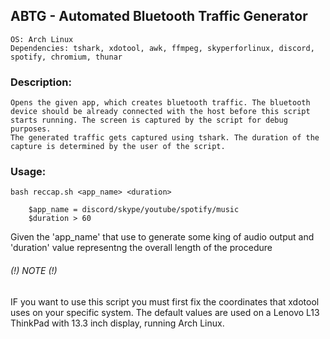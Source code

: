 ## ABTG - Automated Bluetooth Traffic Generator

    OS: Arch Linux
    Dependencies: tshark, xdotool, awk, ffmpeg, skyperforlinux, discord, spotify, chromium, thunar

### Description: 


	Opens the given app, which creates bluetooth traffic. The bluetooth 
	device should be already connected with the host before this script
	starts running. The screen is captured by the script for debug purposes.
	The generated traffic gets captured using tshark. The duration of the
	capture is determined by the user of the script.

### Usage:
    bash reccap.sh <app_name> <duration>

        $app_name = discord/skype/youtube/spotify/music 
        $duration > 60
    
Given the 'app_name' that use to generate some king of audio output 
and 'duration' value representng the overall length of the procedure

###### (!) NOTE (!)
IF you want to use this script you must first fix the coordinates that xdotool 
uses on your specific system. The default values are used on a Lenovo L13 ThinkPad
with 13.3 inch display, running Arch Linux.

